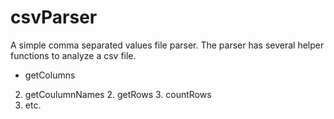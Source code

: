 # csvParser

A simple comma separated values file parser.
The parser has several helper functions to analyze a csv file.                                                                              
  * getColumns   
2. getCoulumnNames                                                                                                                         2. getRows                                                                                                                                  3. countRows
4. etc.
